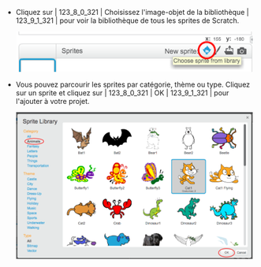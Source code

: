 + Cliquez sur | 123_8_0_321 | Choisissez l'image-objet de la bibliothèque | 123_9_1_321 | pour voir la bibliothèque de tous les sprites de Scratch.
    
    ![capture d'écran](images/sprite-library.png)

+ Vous pouvez parcourir les sprites par catégorie, thème ou type. Cliquez sur un sprite et cliquez sur | 123_8_0_321 | OK | 123_9_1_321 | pour l'ajouter à votre projet.
    
    ![capture d'écran](images/sprite-choose.png)